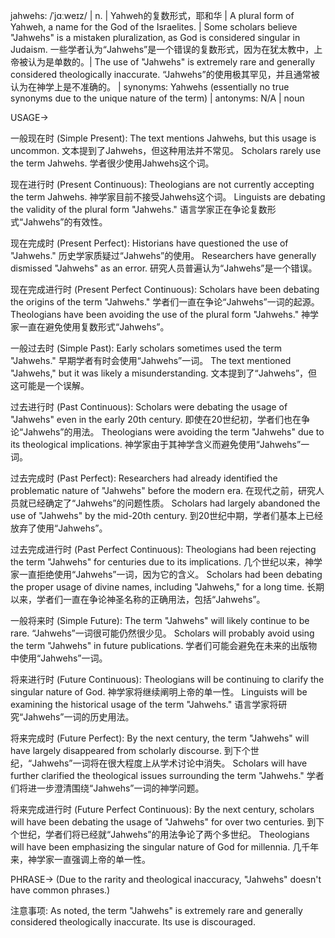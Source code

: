 jahwehs: /ˈjɑːweɪz/ | n. | Yahweh的复数形式，耶和华 |  A plural form of Yahweh, a name for the God of the Israelites. |  Some scholars believe "Jahwehs" is a mistaken pluralization, as God is considered singular in Judaism. 一些学者认为“Jahwehs”是一个错误的复数形式，因为在犹太教中，上帝被认为是单数的。|  The use of "Jahwehs" is extremely rare and generally considered theologically inaccurate.  “Jahwehs”的使用极其罕见，并且通常被认为在神学上是不准确的。 | synonyms: Yahwehs (essentially no true synonyms due to the unique nature of the term) | antonyms: N/A | noun


USAGE->

一般现在时 (Simple Present):
The text mentions Jahwehs, but this usage is uncommon.  文本提到了Jahwehs，但这种用法并不常见。
Scholars rarely use the term Jahwehs. 学者很少使用Jahwehs这个词。

现在进行时 (Present Continuous):
Theologians are not currently accepting the term Jahwehs. 神学家目前不接受Jahwehs这个词。
Linguists are debating the validity of the plural form "Jahwehs." 语言学家正在争论复数形式“Jahwehs”的有效性。

现在完成时 (Present Perfect):
Historians have questioned the use of "Jahwehs." 历史学家质疑过“Jahwehs”的使用。
Researchers have generally dismissed "Jahwehs" as an error. 研究人员普遍认为“Jahwehs”是一个错误。

现在完成进行时 (Present Perfect Continuous):
Scholars have been debating the origins of the term "Jahwehs." 学者们一直在争论“Jahwehs”一词的起源。
Theologians have been avoiding the use of the plural form "Jahwehs." 神学家一直在避免使用复数形式“Jahwehs”。


一般过去时 (Simple Past):
Early scholars sometimes used the term "Jahwehs." 早期学者有时会使用“Jahwehs”一词。
The text mentioned "Jahwehs," but it was likely a misunderstanding. 文本提到了“Jahwehs”，但这可能是一个误解。

过去进行时 (Past Continuous):
Scholars were debating the usage of "Jahwehs" even in the early 20th century.  即使在20世纪初，学者们也在争论“Jahwehs”的用法。
Theologians were avoiding the term "Jahwehs" due to its theological implications. 神学家由于其神学含义而避免使用“Jahwehs”一词。

过去完成时 (Past Perfect):
Researchers had already identified the problematic nature of "Jahwehs" before the modern era.  在现代之前，研究人员就已经确定了“Jahwehs”的问题性质。
Scholars had largely abandoned the use of "Jahwehs" by the mid-20th century. 到20世纪中期，学者们基本上已经放弃了使用“Jahwehs”。

过去完成进行时 (Past Perfect Continuous):
Theologians had been rejecting the term "Jahwehs" for centuries due to its implications.  几个世纪以来，神学家一直拒绝使用“Jahwehs”一词，因为它的含义。
Scholars had been debating the proper usage of divine names, including "Jahwehs," for a long time. 长期以来，学者们一直在争论神圣名称的正确用法，包括“Jahwehs”。

一般将来时 (Simple Future):
The term "Jahwehs" will likely continue to be rare. “Jahwehs”一词很可能仍然很少见。
Scholars will probably avoid using the term "Jahwehs" in future publications. 学者们可能会避免在未来的出版物中使用“Jahwehs”一词。


将来进行时 (Future Continuous):
Theologians will be continuing to clarify the singular nature of God. 神学家将继续阐明上帝的单一性。
Linguists will be examining the historical usage of the term "Jahwehs." 语言学家将研究“Jahwehs”一词的历史用法。

将来完成时 (Future Perfect):
By the next century, the term "Jahwehs" will have largely disappeared from scholarly discourse. 到下个世纪，“Jahwehs”一词将在很大程度上从学术讨论中消失。
Scholars will have further clarified the theological issues surrounding the term "Jahwehs." 学者们将进一步澄清围绕“Jahwehs”一词的神学问题。

将来完成进行时 (Future Perfect Continuous):
By the next century, scholars will have been debating the usage of "Jahwehs" for over two centuries. 到下个世纪，学者们将已经就“Jahwehs”的用法争论了两个多世纪。
Theologians will have been emphasizing the singular nature of God for millennia. 几千年来，神学家一直强调上帝的单一性。


PHRASE-> (Due to the rarity and theological inaccuracy, "Jahwehs" doesn't have common phrases.)


注意事项:  As noted, the term "Jahwehs" is extremely rare and generally considered theologically inaccurate.  Its use is discouraged.
